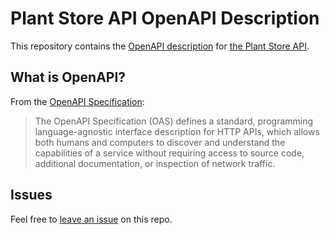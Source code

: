 # Plant Store API OpenAPI Description

This repository contains the [OpenAPI description](/openapi.yml) for [the Plant Store API](https://github.com/fern-api/plantstore-openapi).

## What is OpenAPI?

From the [OpenAPI Specification](https://github.com/OAI/OpenAPI-Specification):

> The OpenAPI Specification (OAS) defines a standard, programming language-agnostic interface description for HTTP APIs, which allows both humans and computers to discover and understand the capabilities of a service without requiring access to source code, additional documentation, or inspection of network traffic.

## Issues

Feel free to [leave an issue](https://github.com/fern-api/plantstore-openapi/issues) on this repo.
